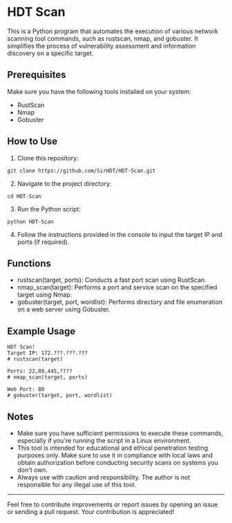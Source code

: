 # HDT Scan

This is a Python program that automates the execution of various network scanning tool commands, such as rustscan, nmap, and gobuster. It simplifies the process of vulnerability assessment and information discovery on a specific target.

## Prerequisites

Make sure you have the following tools installed on your system:

- RustScan
- Nmap
- Gobuster

## How to Use

1. Clone this repository:
```
git clone https://github.com/SirHDT/HDT-Scan.git
```
2. Navigate to the project directory:
```
cd HDT-Scan
```
3. Run the Python script:
```
python HDT-Scan
```
4. Follow the instructions provided in the console to input the target IP and ports (if required).

## Functions

- rustscan(target, ports): Conducts a fast port scan using RustScan.
- nmap_scan(target): Performs a port and service scan on the specified target using Nmap.
- gobuster(target, port, wordlist): Performs directory and file enumeration on a web server using Gobuster.

## Example Usage

```
HDT Scan!
Target IP: 172.???.???.???
# rustscan(target)

Ports: 22,80,445,????
# nmap_scan(target, ports)

Web Port: 80
# gobuster(target, port, wordlist)
```

## Notes

- Make sure you have sufficient permissions to execute these commands, especially if you're running the script in a Linux environment.
- This tool is intended for educational and ethical penetration testing purposes only. Make sure to use it in compliance with local laws and obtain authorization before conducting security scans on systems you don't own.
- Always use with caution and responsibility. The author is not responsible for any illegal use of this tool.

---

Feel free to contribute improvements or report issues by opening an issue or sending a pull request. Your contribution is appreciated!
